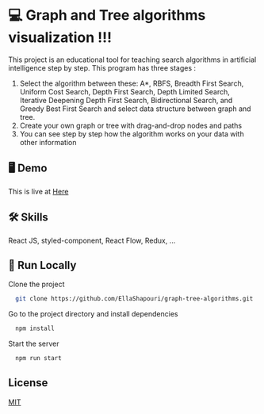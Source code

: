 # 💻 Graph and Tree algorithms visualization !!!

This project is an educational tool for teaching search algorithms in artificial intelligence step by step.
This program has three stages : 

1. Select the algorithm between these: A*, RBFS, Breadth First Search, Uniform Cost Search, Depth First Search, Depth Limited Search, Iterative Deepening Depth First Search, Bidirectional Search, and  Greedy Best First Search and select data structure between graph and tree.
2. Create your own graph or tree with drag-and-drop nodes and paths
3. You can see step by step how the algorithm works on your data with other information

## 🖥️ Demo

This is live at [Here](https://ellashapouri.github.io/graph-tree-algorithms/)

## 🛠 Skills
React JS, styled-component, React Flow, Redux, ...


## 🚀 Run Locally

Clone the project

```bash
  git clone https://github.com/EllaShapouri/graph-tree-algorithms.git
```

Go to the project directory and install dependencies

```bash
  npm install
```

Start the server

```bash
  npm run start
```

## License

[MIT](License.md)

